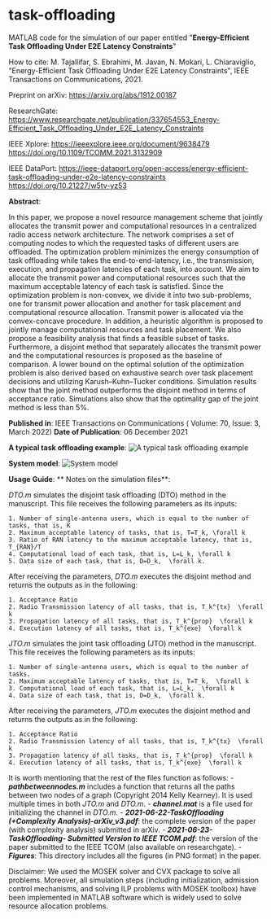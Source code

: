 # task-offloading
MATLAB code for the simulation of our paper entitled "**Energy-Efficient Task Offloading Under E2E Latency Constraints**"

How to cite:
M. Tajallifar, S. Ebrahimi,  M. Javan, N. Mokari, L. Chiaraviglio, "Energy-Efficient Task Offloading Under E2E Latency Constraints", IEEE Transactions on Communications, 2021.

Preprint on arXiv:
https://arxiv.org/abs/1912.00187

ResearchGate:
https://www.researchgate.net/publication/337654553_Energy-Efficient_Task_Offloading_Under_E2E_Latency_Constraints

IEEE Xplore:
https://ieeexplore.ieee.org/document/9638479
https://doi.org/10.1109/TCOMM.2021.3132909

IEEE DataPort:
https://ieee-dataport.org/open-access/energy-efficient-task-offloading-under-e2e-latency-constraints
https://doi.org/10.21227/w5tv-yz53


**Abstract**:

In this paper, we propose a novel resource management scheme that jointly allocates the transmit power and computational resources in a centralized radio access network architecture. The network comprises a set of computing nodes to which the requested tasks of different users are offloaded. The optimization problem minimizes the energy consumption of task offloading while takes the end-to-end-latency, i.e., the transmission, execution, and propagation latencies of each task, into account. We aim to allocate the transmit power and computational resources such that the maximum acceptable latency of each task is satisfied. Since the optimization problem is non-convex, we divide it into two sub-problems, one for transmit power allocation and another for task placement and computational resource allocation. Transmit power is allocated via the convex-concave procedure. In addition, a heuristic algorithm is proposed to jointly manage computational resources and task placement. We also propose a feasibility analysis that finds a feasible subset of tasks. Furthermore, a disjoint method that separately allocates the transmit power and the computational resources is proposed as the baseline of comparison. A lower bound on the optimal solution of the optimization problem is also derived based on exhaustive search over task placement decisions and utilizing Karush–Kuhn–Tucker conditions. Simulation results show that the joint method outperforms the disjoint method in terms of acceptance ratio. Simulations also show that the optimality gap of the joint method is less than 5%.

**Published in**: IEEE Transactions on Communications ( Volume: 70, Issue: 3, March 2022)
**Date of Publication**: 06 December 2021



**A typical task offloading example**:
![A typical task offloading example](https://github.com/sinaebrahimi/task-offloading/blob/main/Figures/1a.%20A%20typical%20task%20offloading%20example.png)

**System model**:
![System model](https://github.com/sinaebrahimi/task-offloading/blob/main/Figures/1b.%20System%20model.png)


**Usage Guide**:
**
Notes on the simulation files**:

_DTO.m_ simulates the disjoint task offloading (DTO) method in the manuscript. This file receives the following parameters as its inputs:

	1. Number of single-antenna users, which is equal to the number of tasks, that is, K
	2. Maximum acceptable latency of tasks, that is, T=T_k, \forall k
	3. Ratio of RAN latency to the maximum acceptable latency, that is, T_{RAN}/T
	4. Computational load of each task, that is, L=L_k, \forall k
	5. Data size of each task, that is, D=D_k,  \forall k.

After receiving the parameters, _DTO.m_ executes the disjoint method and returns the outputs as in the following:

	1. Acceptance Ratio
	2. Radio Transmission latency of all tasks, that is, T_k^{tx}  \forall k
	3. Propagation latency of all tasks, that is, T_k^{prop}  \forall k
	4. Execution latency of all tasks, that is, T_k^{exe}  \forall k

_JTO.m_ simulates the joint task offloading (JTO) method in the manuscript. This file receives the following parameters as its inputs:

	1. Number of single-antenna users, which is equal to the number of tasks.
	2. Maximum acceptable latency of tasks, that is, T=T_k,  \forall k
	3. Computational load of each task, that is, L=L_k,  \forall k
	4. Data size of each task, that is, D=D_k,  \forall k.

After receiving the parameters, _JTO.m_ executes the disjoint method and returns the outputs as in the following:

	1. Acceptance Ratio
	2. Radio Transmission latency of all tasks, that is, T_k^{tx}  \forall k
	3. Propagation latency of all tasks, that is, T_k^{prop}  \forall k
	4. Execution latency of all tasks, that is, T_k^{exe}  \forall k



It is worth mentioning that the rest of the files function as follows:
	- _**pathbetweennodes.m**_ includes a function that returns all the paths between two nodes of a graph (Copyright 2014 Kelly Kearney). It is used multiple times in both _JTO.m_ and _DTO.m_.
	- _**channel.mat**_ is a file used for initializing the channel in _DTO.m_.
	- _**2021-06-22-TaskOffloading (+Complexity Analysis)-arXiv_v3.pdf**_: the complete version of the paper (with complexity analysis) submitted in arXiv.
	- _**2021-06-23-TaskOffloading- Submitted Version to IEEE TCOM.pdf**_: the version of the paper submitted to the IEEE TCOM (also available on researchgate).
	- _**Figures**_: This directory includes all the figures (in PNG format) in the paper.


Disclaimer: We used the MOSEK solver and CVX package to solve all problems. Moreover, all simulation steps (including initialization, admission control mechanisms, and solving ILP problems with MOSEK toolbox) have been implemented in MATLAB software which is widely used to solve resource allocation problems.
